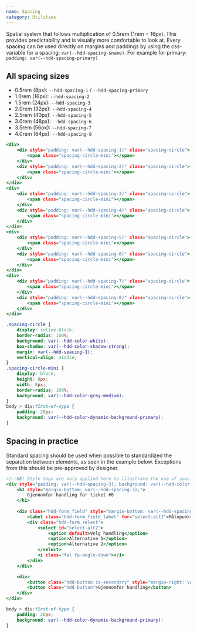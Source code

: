 ```yaml
---
name: Spacing
category: Utilities
---
```


Spatial system that follows multiplication of 0.5rem (1rem = 16px). This provides predictability and is visually more comfortable to look at. Every spacing can be used directly on margins and paddings by using the css-variable for a spacing: `var(--hdd-spacing-$name)`. For example for primary: `padding: var(--hdd-spacing-primary)`

## All spacing sizes

- 0.5rem (8px):  `--hdd-spacing-1` / `--hdd-spacing-primary`
- 1.0rem (16px): `--hdd-spacing-2`
- 1.5rem (24px): `--hdd-spacing-3`
- 2.0rem (32px): `--hdd-spacing-4`
- 2.5rem (40px): `--hdd-spacing-5`
- 3.0rem (48px): `--hdd-spacing-6`
- 3.5rem (56px): `--hdd-spacing-7`
- 4.0rem (64px): `--hdd-spacing-8`

```spacing.html
<div>
	<div style="padding: var(--hdd-spacing-1)" class="spacing-circle">
		<span class="spacing-circle-mini"></span>
	</div>
	<div style="padding: var(--hdd-spacing-2)" class="spacing-circle">
		<span class="spacing-circle-mini"></span>
	</div>
</div>
<div>
	<div style="padding: var(--hdd-spacing-3)" class="spacing-circle">
		<span class="spacing-circle-mini"></span>
	</div>
	<div style="padding: var(--hdd-spacing-4)" class="spacing-circle">
		<span class="spacing-circle-mini"></span>
	</div>
</div>
<div>
	<div style="padding: var(--hdd-spacing-5)" class="spacing-circle">
		<span class="spacing-circle-mini"></span>
	</div>
	<div style="padding: var(--hdd-spacing-6)" class="spacing-circle">
		<span class="spacing-circle-mini"></span>
	</div>
</div>
<div>
	<div style="padding: var(--hdd-spacing-7)" class="spacing-circle">
		<span class="spacing-circle-mini"></span>
	</div>
	<div style="padding: var(--hdd-spacing-8)" class="spacing-circle">
		<span class="spacing-circle-mini"></span>
	</div>
</div>
```

```spacing.css	hidden
.spacing-circle {
	display: inline-block; 
	border-radius: 100%; 
	background: var(--hdd-color-white); 
	box-shadow: var(--hdd-color-shadow-strong); 
	margin: var(--hdd-spacing-1); 
	vertical-align: middle;
}
.spacing-circle-mini {
	display: block; 
	height: 8px; 
	width: 8px; 
	border-radius: 100%; 
	background: var(--hdd-color-grey-medium); 
}
body > div:first-of-type {
    padding: 20px;
    background: var(--hdd-color-dynamic-background-primary);
}
```

## Spacing in practice
Standard spacing should be used when possible to standardized the separation between elements, as seen in the example below. Exceptions from this should be pre-approved by designer.

```spacing-realistic.html
<!--NB! Style tags are only applied here to illustrate the use of spacing variables. -->
<div style="padding: var(--hdd-spacing-3); background: var(--hdd-color-dynamic-background-secondary); border-radius: 5px;">
	<h1 style="margin-bottom: var(--hdd-spacing-3);">
		Gjennomfør handling for ticket #8
	</h1>
	
	<div class="hdd-form_field" style="margin-bottom: var(--hdd-spacing-2)">
		<label class="hdd-form_field_label" for="select-alt1">Målepunkt</label>
		<div class="hdd-form_select">
			<select id="select-alt2">
				<option default>Velg handling</option>
				<option>Alternative 1</option>
				<option>Alternative 2</option>
			</select>
			<i class="fal fa-angle-down"></i>
		</div>
	</div>

	<div>
		<button class="hdd-button is-secondary" style="margin-right: var(--hdd-spacing-2);">Avbryt</button>
		<button class="hdd-button">Gjennomfør handling</button>
	</div>
</div>
```

```spacing-realistic.css
body > div:first-of-type {
	padding: 20px;
	background: var(--hdd-color-dynamic-background-primary);
}
```
